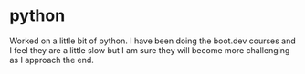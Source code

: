 # python
Worked on a little bit of python. I have been doing the boot.dev courses and I feel they are a little slow but I am sure they will become more challenging as I approach the end.
